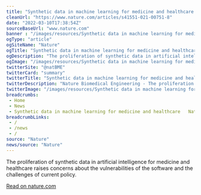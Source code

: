 ```yaml
--- 
title: "Synthetic data in machine learning for medicine and healthcare - Nature Biomedical Engineering"
cleanUrl: "https://www.nature.com/articles/s41551-021-00751-8"
date: "2022-03-10T17:38:54Z"
sourceBaseUrl: "www.nature.com"
banner : "/images/resources/Synthetic data in machine learning for medicine and healthcare  Nature Biomedical Engineering.jpg"
ogType: "article"
ogSiteName: "Nature"
ogTitle: "Synthetic data in machine learning for medicine and healthcare - Nature Biomedical Engineering"
ogDescription: "The proliferation of synthetic data in artificial intelligence for medicine and healthcare raises concerns about the vulnerabilities of the software and the challenges of current policy."
ogImage: "/images/resources/Synthetic data in machine learning for medicine and healthcare  Nature Biomedical Engineering.jpg"
twitterSite: "@natBME"
twitterCard: "summary"
twitterTitle: "Synthetic data in machine learning for medicine and healthcare"
twitterDescription: "Nature Biomedical Engineering - The proliferation of synthetic data in artificial intelligence for medicine and healthcare raises concerns about the vulnerabilities of the software and the..."
twitterImage: "/images/resources/Synthetic data in machine learning for medicine and healthcare  Nature Biomedical Engineering.jpg"
breadcrumbs:
 - Home
 - News
 - Synthetic data in machine learning for medicine and healthcare   Nature Biomedical Engineering
breadcrumbLinks:
 - / 
 - /news
 - / 
source: "Nature"
news/source: "Nature"
---
```

The proliferation of synthetic data in artificial intelligence for medicine and healthcare raises concerns about the vulnerabilities of the software and the challenges of current policy.  
  
[Read on nature.com](https://www.nature.com/articles/s41551-021-00751-8)
